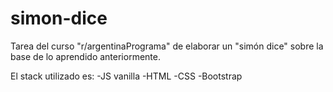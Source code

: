 # simon-dice
 
 Tarea del curso "r/argentinaPrograma" de elaborar un "simón dice" sobre la base de lo aprendido anteriormente.

El stack utilizado es:
-JS vanilla
-HTML
-CSS
-Bootstrap